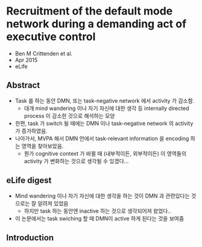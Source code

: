 # Recruitment of the default mode network during a demanding act of executive control

* Ben M Crittenden et al.
* Apr 2015
* eLife



## Abstract

* Task 를 하는 동안 DMN, 또는 task-negative network 에서 activity 가 감소함.
  * 대개 mind wandering 이나 자기 자신에 대한 생각 등 internally directed process 이 감소한 것으로 해석하는 모양
* 한편, task 가 switch 될 때에는 DMN 이나 task-negative network 의 activity 가 증가하였음.
* 나아가서, MVPA 해서 DMN 안에서 task-relevant information 을 encoding 하는 영역을 찾아보았음.
  * 뭔가 cognitive context 가 바뀔 때 (내부적이든, 외부적이든) 이 영역들의 activity 가 변화하는 것으로 생각될 수 있겠다...



## eLife digest

* Mind wandering 이나 자기 자신에 대한 생각을 하는 것이 DMN 과 관련있다는 것으로는 잘 알려져 있었음
  * 하지만 task 하는 동안엔 inactive 하는 것으로 생각되어져 왔었다..
* 이 논문에서는 task swiching 할 때 DMN이 active 하게 된다는 것을 보여줌



## Introduction

